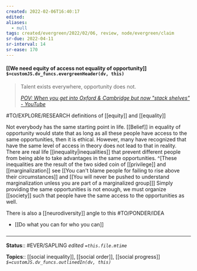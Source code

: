 ```yaml
---
created: 2022-02-06T16:40:17 
edited: 
aliases:
  - null
tags: created/evergreen/2022/02/06, review, node/evergreen/claim
sr-due: 2022-04-11
sr-interval: 14
sr-ease: 170
---
```


#### [[We need equity of access not equality of opportunity]] `$=customJS.dv_funcs.evergreenHeader(dv, this)`

> Talent exists everywhere, opportunity does not.
> 
> <cite>[POV: When you get into Oxford & Cambridge but now "stack shelves" - YouTube](https://www.youtube.com/watch?v=zXGKI9_QzyU)</cite>

#TO/EXPLORE/RESEARCH definitions of [[equity]] and [[equality]]

Not everybody has the same starting point in life.
[[Belief]] in equality of opportunity would state that as long as all these people have access to the same opportunities, then it is ethical.
However, many have recognized that have the same level of access in theory does not lead to that in reality. 
There are real life [[inequality|inequalities]] that prevent different people from being able to take advantages in the same opportunities. 
^[These inequalities are the result of the two sided coin of [[privilege]] and [[marginalization]] see [[You can't blame people for failing to rise above their circumstances]] and [[You will never be pushed to understand marginalization unless you are part of a marginalized group]]]
Simply providing the same opportunities is not enough,
we must organize [[society]] such that people have the same access to the opportunities as well.

There is also a [[neurodiversity]] angle to this #TO/PONDER/IDEA 

- [[Do what you can for who you can]]

### <hr class="footnote"/>

**Status**:: #EVER/SAPLING 
*edited `=this.file.mtime`*

**Topics**:: [[social inequality]], [[social order]], [[social progress]]
*`$=customJS.dv_funcs.outlinedIn(dv, this)`*
